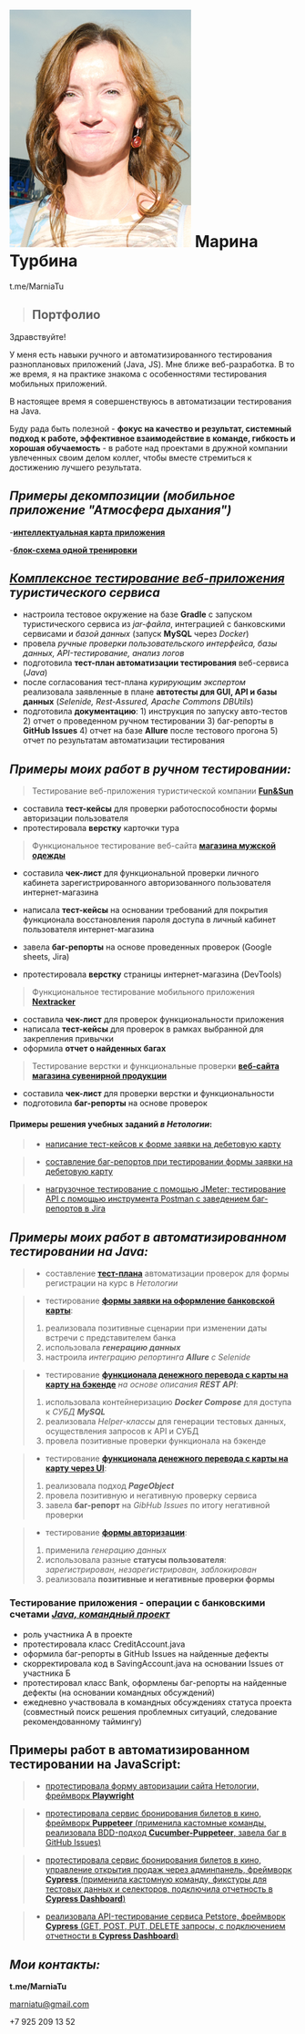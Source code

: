 # ![фото](img/myPicture.png) Марина Турбина 
t.me/MarniaTu


> ## Портфолио

Здравствуйте!

У меня есть навыки ручного и автоматизированного тестирования разноплановых приложений (Java, JS). 
Мне ближе веб-разработка. В то же время, я на практике знакома с особенностями тестирования мобильных приложений.

В настоящее время я совершенствуюсь в автоматизации тестирования на Java.

Буду рада быть полезной - **фокус на качество и результат, системный подход к работе, эффективное взаимодействие в команде, гибкость и хорошая обучаемость** - в работе над проектами в дружной компании увлеченных своим делом коллег, чтобы вместе стремиться к достижению лучшего результата.

## **_Примеры декомпозиции (мобильное приложение "Атмосфера дыхания")_**

-[**интеллектуальная карта приложения**](https://miro.com/app/board/uXjVK75Tosk=/?share_link_id=764412874937)

-[**блок-схема одной тренировки**](https://miro.com/app/board/uXjVK3ZvD6Q=/?share_link_id=380962766515)

## **_[Комплексное тестирование веб-приложения](https://github.com/MarniaTu/CourseWork_TestAutomation) туристического сервиса_**

- настроила тестовое окружение на базе **Gradle** с запуском туристического сервиса из _jar-файла_, интеграцией с банковскими сервисами и _базой данных_ (запуск **MySQL** через _Docker_)
- провела _ручные проверки пользовательского интерфейса, базы данных, API-тестирование, анализ логов_
- подготовила **тест-план автоматизации тестирования** веб-сервиса (_Java_)
- после согласования тест-плана _курирующим экспертом_ реализовала заявленные в плане **автотесты для GUI, API и базы данных** (_Selenide, Rest-Assured, Apache Commons DBUtils_)
- подготовила **документацию**: 1) инструкция по запуску авто-тестов 2) отчет о проведенном ручном тестировании 3) баг-репорты в **GitHub Issues**  4) отчет на базе **Allure** после тестового прогона 5) отчет по результатам автоматизации тестирования

## **_Примеры моих работ в ручном тестировании:_**

>Тестирование веб-приложения туристической компании [**Fun&Sun**](https://docs.google.com/spreadsheets/d/1MMNRSGYbm4alrwLNoH0V1TjoPqLay2eC2Xe80hwtcfc/edit?usp=sharing) 

- составила **тест-кейсы** для проверки работоспособности формы авторизации пользователя
- протестировала **верстку** карточки тура
    
> Функциональное тестирование веб-сайта [**магазина мужской одежды**](https://docs.google.com/spreadsheets/d/129ZklUHGfoxVvfxpeNTDUNB_1Vk2lwghwTz9D_hJTvQ/edit#gid=0) 

- составила **чек-лист** для функциональной проверки личного кабинета зарегистрированного авторизованного пользователя интернет-магазина

- написала **тест-кейсы** на основании требований для покрытия функционала восстановления пароля доступа в личный кабинет пользователя интернет-магазина

- завела **баг-репорты** на основе проведенных проверок (Google sheets, Jira)

- протестировала **верстку** страницы интернет-магазина (DevTools)
  

>Функциональное тестирование мобильного приложения [**Nextracker**](https://docs.google.com/spreadsheets/d/17SNj0_0b62Zkz0tUTu5832hsPUkP0JBNJ-n11gefW54/edit#gid=0)
  
  - составила **чек-лист** для проверок функциональности приложения 
  - написала **тест-кейсы** для проверок в рамках выбранной для закрепления привычки 
  - оформила **отчет о найденных багах**
  

>Тестирование верстки и функциональные проверки [**веб-сайта магазина сувенирной продукции**](https://docs.google.com/spreadsheets/d/1OPI2f8HAcrnsyTyDXwxL-O1fRik5lAz6K0VZUHNDp1E/edit#gid=0) 

- составила **чек-лист** для проверки верстки и функциональности 
- подготовила **баг-репорты** на основе проверок

#### **Примеры решения учебных заданий _в Нетологии_:**

> - [написание тест-кейсов к форме заявки на дебетовую карту](https://docs.google.com/spreadsheets/d/1d1GZydmi4w4k2xJxihwnfppJVMVLzLcy6pbPOEJF3gE/edit#gid=0)

> - [cоставление баг-репортов при тестировании формы заявки на дебетовую карту](https://docs.google.com/spreadsheets/d/1mCow3dUmvzRvq1IA6vTO2HGiSsY6ca-9ZRFNUPAL6rc/edit#gid=0)

> - [нагрузочное тестирование с помощью JMeter; 
тестирование API с помощью инструмента Postman с заведением баг-репортов в Jira
](https://docs.google.com/document/d/1QamtiohD4CdxL6YpA_wWmdh0jxduKbtMiLYYJzwjAm0/edit)
  

## **_Примеры моих работ в автоматизированном тестировании на Java:_**

> - составление [**тест-плана**](https://github.com/MarniaTu/TestPlan) автоматизации проверок для формы регистрации на курс в _Нетологии_

> - тестирование [**формы заявки на оформление банковской карты**](https://github.com/MarniaTu/AllureReport):
> 1) реализовала позитивные сценарии при изменении даты встречи с представителем банка
> 2) использовала _**генерацию данных**_
> 3) настроила _интеграцию репортинга **Allure** с Selenide_

> - тестирование [**функционала денежного перевода с карты на карту на бэкенде**](https://github.com/MarniaTu/SQLTaskTwo) _на основе описания **REST API**_:
> 1) использовала контейнеризацию _**Docker Compose**_ для доступа к _СУБД **MySQL**_
> 2) реализовала _Helper-классы_ для генерации тестовых данных, осуществления запросов к API и СУБД
> 3)  провела позитивные проверки функционала на бэкенде

> - тестирование [**функционала денежного перевода с карты на карту через UI**](https://github.com/MarniaTu/PageObject):
> 1) реализовала подход _**PageObject**_
> 2) провела позитивную и негативную проверку сервиса
> 3) завела **баг-репорт** на _GibHub Issues_ по итогу негативной проверки 

> - тестирование [**формы авторизации**](https://github.com/MarniaTu/IBank):
> 1) применила _генерацию данных_
> 2) использовала разные **статусы пользователя**: _зарегистрирован, незарегистрирован, заблокирован_
> 3) реализовала **позитивные и негативные проверки формы**
 
### **Тестирование приложения - операции с банковскими счетами** _[Java, командный проект](https://github.com/MarniaTu/JavaQATeamProject)_
- роль участника А в проекте 
- протестировала класс CreditAccount.java
- оформила баг-репорты в GitHub Issues на найденные дефекты 
- скорректировала код в SavingAccount.java на основании Issues от участника Б
- протестировал класс Bank, оформлены баг-репорты на найденные дефекты (на основании командных обсуждений)
- ежедневно участвовала в командных обсуждениях статуса проекта (совместный поиск решения проблемных ситуаций, следование рекомендованному таймингу)

## **Примеры работ в автоматизированном тестировании на JavaScript**:


> - [протестировала форму авторизации сайта Нетологии, фреймворк **Playwright**](https://github.com/MarniaTu/PlaywrightHW) 


> - [протестировала сервис бронирования билетов в кино, фреймворк **Puppeteer** (применила кастомные команды, реализовала BDD-подход **Cucumber-Puppeteer**, завела баг в GitHub Issues)](https://github.com/MarniaTu/PuppeteerPartTwo)

> - [протестировала сервис бронирования билетов в кино, управление открытия продаж через админпанель, фреймворк **Cypress** (применила кастомную команду, фикстуры для тестовых данных и селекторов, подключила отчетность в **Cypress Dashboard**)](https://github.com/MarniaTu/CypressPartTwo)

> - [реализовала API-тестирование сервиса Petstore, фреймворк **Cypress** (GET, POST, PUT, DELETE запросы, с подключением отчетности в **Cypress Dashboard**)](https://github.com/MarniaTu/CypressAPI)


  
## _Мои контакты:_


**t.me/MarniaTu**

marniatu@gmail.com

+7 925 209 13 52

